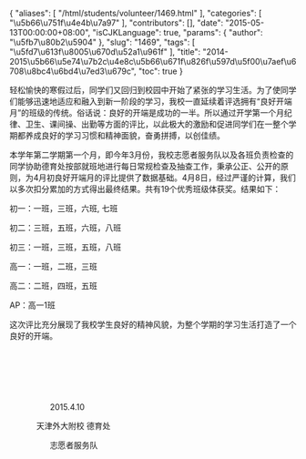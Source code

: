 {
    "aliases": [
        "/html/students/volunteer/1469.html"
    ],
    "categories": [
        "\u5b66\u751f\u4e4b\u7a97"
    ],
    "contributors": [],
    "date": "2015-05-13T00:00:00+08:00",
    "isCJKLanguage": true,
    "params": {
        "author": "\u5fb7\u80b2\u5904"
    },
    "slug": "1469",
    "tags": [
        "\u5fd7\u613f\u8005\u670d\u52a1\u961f"
    ],
    "title": "2014-2015\u5b66\u5e74\u7b2c\u4e8c\u5b66\u671f\u826f\u597d\u5f00\u7aef\u6708\u8bc4\u6bd4\u7ed3\u679c",
    "toc": true
}

 轻松愉快的寒假过后，同学们又回归到校园中开始了紧张的学习生活。为了使同学们能够迅速地适应和融入到新一阶段的学习，我校一直延续着评选拥有“良好开端月”的班级的传统。俗话说：良好的开端是成功的一半。所以通过开学第一个月纪律、卫生、课间操、出勤等方面的评比，以此极大的激励和促进同学们在一整个学期都养成良好的学习习惯和精神面貌，奋勇拼搏，以创佳绩。




 本学年第二学期第一个月，即今年3月份，我校志愿者服务队以及各班负责检查的同学协助德育处按部就班地进行每日常规检查及抽查工作，秉承公正、公开的原则，为4月初良好开端月的评比提供了数据基础。4月8日，经过严谨的计算，我们以多次扣分累加的方式得出最终结果。共有19个优秀班级体获奖。结果如下：




初一：一班，三班，六班, 七班   




初二：三班，五班，六班，八班




初三：一班，三班，五班，八班   




高一：一班，二班，三班




高二：二班，四班，五班        




AP：高一1班




 这次评比充分展现了我校学生良好的精神风貌，为整个学期的学习生活打造了一个良好的开端。




 




 




 




                  2015.4.10




            天津外大附校 德育处




                  志愿者服务队




 


